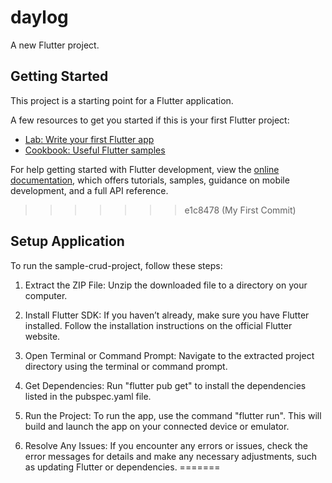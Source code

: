 # daylog

A new Flutter project.

## Getting Started

This project is a starting point for a Flutter application.

A few resources to get you started if this is your first Flutter project:

- [Lab: Write your first Flutter app](https://docs.flutter.dev/get-started/codelab)
- [Cookbook: Useful Flutter samples](https://docs.flutter.dev/cookbook)

For help getting started with Flutter development, view the
[online documentation](https://docs.flutter.dev/), which offers tutorials,
samples, guidance on mobile development, and a full API reference.
>>>>>>> e1c8478 (My First Commit)

## Setup Application

To run the sample-crud-project, follow these steps:

1. Extract the ZIP File:
    Unzip the downloaded file to a directory on your computer.

2. Install Flutter SDK:
    If you haven’t already, make sure you have Flutter installed. Follow the installation instructions on the official Flutter website.

3. Open Terminal or Command Prompt:
    Navigate to the extracted project directory using the terminal or command prompt.

4. Get Dependencies:
    Run "flutter pub get" to install the dependencies listed in the pubspec.yaml file.
   
5. Run the Project:
    To run the app, use the command "flutter run". This will build and launch the app on your connected device or emulator.

6. Resolve Any Issues:
    If you encounter any errors or issues, check the error messages for details and make any necessary adjustments, such as updating Flutter or dependencies.
=======
